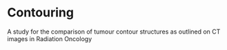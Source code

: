# Contouring
A study for the comparison of tumour contour structures as outlined on CT images in Radiation Oncology
